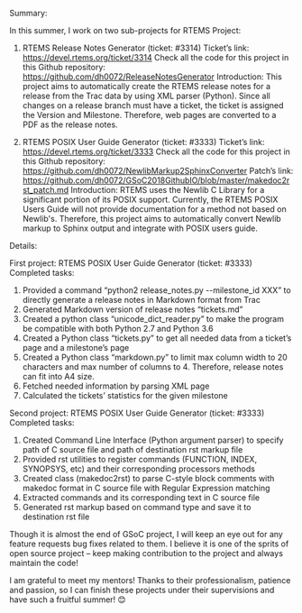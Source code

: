 Summary:

In this summer, I work on two sub-projects for RTEMS Project:
1. RTEMS Release Notes Generator (ticket: #3314)
Ticket’s link: https://devel.rtems.org/ticket/3314
Check all the code for this project in this Github repository:
https://github.com/dh0072/ReleaseNotesGenerator
Introduction: This project aims to automatically create the RTEMS release notes for a release from the Trac data by using XML parser (Python). Since all changes on a release branch must have a ticket, the ticket is assigned the Version and Milestone. Therefore, web pages are converted to a PDF as the release notes.


2. RTEMS POSIX User Guide Generator (ticket: #3333)
Ticket’s link: https://devel.rtems.org/ticket/3333
Check all the code for this project in this Github repository:
https://github.com/dh0072/NewlibMarkup2SphinxConverter
Patch’s link: https://github.com/dh0072/GSoC2018GithubIO/blob/master/makedoc2rst_patch.md
Introduction: RTEMS uses the Newlib C Library for a significant portion of its POSIX support. Currently, the RTEMS POSIX Users Guide will not provide documentation for a method not based on Newlib's. Therefore, this project aims to automatically convert Newlib markup to Sphinx output and integrate with POSIX users guide. 


Details:

First project: RTEMS POSIX User Guide Generator (ticket: #3333)
Completed tasks:

1. Provided a command “python2 release_notes.py --milestone_id XXX” to directly generate a release notes in Markdown format from Trac
2. Generated Markdown version of release notes “tickets.md”
3. Created a python class “unicode_dict_reader.py” to make the program be compatible with both Python 2.7 and Python 3.6 
4. Created a Python class “tickets.py” to get all needed data from a ticket’s page and a milestone’s page
5. Created a Python class “markdown.py” to limit max column width to 20 characters and max number of columns to 4. Therefore, release notes can fit into A4 size.
6. Fetched needed information by parsing XML page
7. Calculated the tickets’ statistics for the given milestone


Second project: RTEMS POSIX User Guide Generator (ticket: #3333)
Completed tasks:

1. Created Command Line Interface (Python argument parser) to specify path of C source file and path of destination rst markup file
2. Provided rst utilities to register commands (FUNCTION, INDEX, SYNOPSYS, etc) and their corresponding processors methods
3. Created class (makedoc2rst) to parse C-style block comments with makedoc format in C source file with Regular Expression matching
4. Extracted commands and its corresponding text in C source file
5. Generated rst markup based on command type and save it to destination rst file


Though it is almost the end of GSoC project, I will keep an eye out for any feature requests bug fixes related to them. I believe it is one of the sprits of open source project – keep making contribution to the project and always maintain the code!


I am grateful to meet my mentors! Thanks to their professionalism, patience and passion, so I can finish these projects under their supervisions and have such a fruitful summer! 😊
